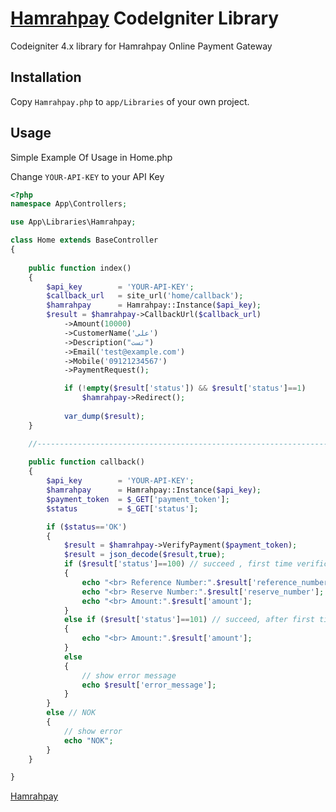 # [Hamrahpay](https://hamrahpay.com) CodeIgniter Library

Codeigniter 4.x library for Hamrahpay Online Payment Gateway

## Installation
Copy `Hamrahpay.php` to `app/Libraries` of your own project.

## Usage

Simple Example Of Usage in Home.php

Change ```YOUR-API-KEY``` to your API Key
	
```php
<?php 
namespace App\Controllers;

use App\Libraries\Hamrahpay;

class Home extends BaseController
{
	
	public function index()
	{
		$api_key        = 'YOUR-API-KEY';
		$callback_url   = site_url('home/callback');
		$hamrahpay		= Hamrahpay::Instance($api_key);
		$result = $hamrahpay->CallbackUrl($callback_url)
			->Amount(10000)
			->CustomerName('علی')
			->Description("تست")
			->Email('test@example.com')
			->Mobile('09121234567')
			->PaymentRequest();

			if (!empty($result['status']) && $result['status']==1)
				$hamrahpay->Redirect();
			
			var_dump($result);
	}

	//--------------------------------------------------------------------
	
	public function callback()
	{
		$api_key        = 'YOUR-API-KEY';
		$hamrahpay		= Hamrahpay::Instance($api_key);
		$payment_token  = $_GET['payment_token'];
		$status         = $_GET['status'];

		if ($status=='OK')
		{
			$result = $hamrahpay->VerifyPayment($payment_token);
			$result = json_decode($result,true);
			if ($result['status']==100) // succeed , first time verification
			{
				echo "<br> Reference Number:".$result['reference_number'];
				echo "<br> Reserve Number:".$result['reserve_number'];
				echo "<br> Amount:".$result['amount'];
			}
			else if ($result['status']==101) // succeed, after first time verification
			{
				echo "<br> Amount:".$result['amount'];
			}
			else
			{
				// show error message
				echo $result['error_message'];
			}
		}
		else // NOK
		{
			// show error
			echo "NOK";
		}
	}

}

```


[Hamrahpay](https://hamrahpay.com)
